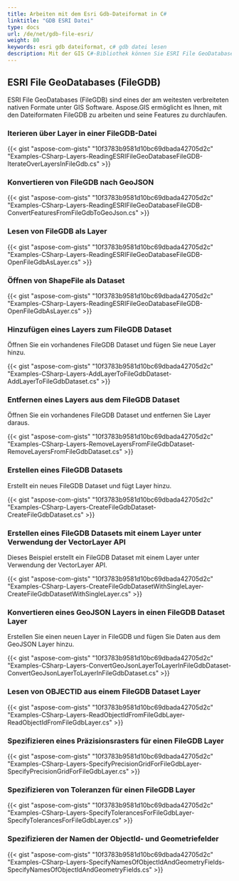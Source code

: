 ```yaml
---
title: Arbeiten mit dem Esri Gdb-Dateiformat in C#
linktitle: "GDB ESRI Datei"
type: docs
url: /de/net/gdb-file-esri/
weight: 80
keywords: esri gdb dateiformat, c# gdb datei lesen
description: Mit der GIS C#-Bibliothek können Sie ESRI File GeoDatabases im FileGDB-Format lesen, bearbeiten oder manipulieren.
---
```


## **ESRI File GeoDatabases (FileGDB)**
ESRI File GeoDatabases (FileGDB) sind eines der am weitesten verbreiteten nativen Formate unter GIS Software. Aspose.GIS ermöglicht es Ihnen, mit den Dateiformaten FileGDB zu arbeiten und seine Features zu durchlaufen.
### **Iterieren über Layer in einer FileGDB-Datei**
{{< gist "aspose-com-gists" "10f3783b9581d10bc69dbada42705d2c" "Examples-CSharp-Layers-ReadingESRIFileGeoDatabaseFileGDB-IterateOverLayersInFileGdb.cs" >}}
### **Konvertieren von FileGDB nach GeoJSON**
{{< gist "aspose-com-gists" "10f3783b9581d10bc69dbada42705d2c" "Examples-CSharp-Layers-ReadingESRIFileGeoDatabaseFileGDB-ConvertFeaturesFromFileGdbToGeoJson.cs" >}}
### **Lesen von FileGDB als Layer**
{{< gist "aspose-com-gists" "10f3783b9581d10bc69dbada42705d2c" "Examples-CSharp-Layers-ReadingESRIFileGeoDatabaseFileGDB-OpenFileGdbAsLayer.cs" >}}
### **Öffnen von ShapeFile als Dataset**
{{< gist "aspose-com-gists" "10f3783b9581d10bc69dbada42705d2c" "Examples-CSharp-Layers-ReadingESRIFileGeoDatabaseFileGDB-OpenFileGdbAsLayer.cs" >}}
### **Hinzufügen eines Layers zum FileGDB Dataset**
Öffnen Sie ein vorhandenes FileGDB Dataset und fügen Sie neue Layer hinzu.

{{< gist "aspose-com-gists" "10f3783b9581d10bc69dbada42705d2c" "Examples-CSharp-Layers-AddLayerToFileGdbDataset-AddLayerToFileGdbDataset.cs" >}}
### **Entfernen eines Layers aus dem FileGDB Dataset**
Öffnen Sie ein vorhandenes FileGDB Dataset und entfernen Sie Layer daraus.

{{< gist "aspose-com-gists" "10f3783b9581d10bc69dbada42705d2c" "Examples-CSharp-Layers-RemoveLayersFromFileGdbDataset-RemoveLayersFromFileGdbDataset.cs" >}}
### **Erstellen eines FileGDB Datasets**
Erstellt ein neues FileGDB Dataset und fügt Layer hinzu.

{{< gist "aspose-com-gists" "10f3783b9581d10bc69dbada42705d2c" "Examples-CSharp-Layers-CreateFileGdbDataset-CreateFileGdbDataset.cs" >}}
### **Erstellen eines FileGDB Datasets mit einem Layer unter Verwendung der VectorLayer API**
Dieses Beispiel erstellt ein FileGDB Dataset mit einem Layer unter Verwendung der VectorLayer API.

{{< gist "aspose-com-gists" "10f3783b9581d10bc69dbada42705d2c" "Examples-CSharp-Layers-CreateFileGdbDatasetWithSingleLayer-CreateFileGdbDatasetWithSingleLayer.cs" >}}
### **Konvertieren eines GeoJSON Layers in einen FileGDB Dataset Layer**
Erstellen Sie einen neuen Layer in FileGDB und fügen Sie Daten aus dem GeoJSON Layer hinzu.

{{< gist "aspose-com-gists" "10f3783b9581d10bc69dbada42705d2c" "Examples-CSharp-Layers-ConvertGeoJsonLayerToLayerInFileGdbDataset-ConvertGeoJsonLayerToLayerInFileGdbDataset.cs" >}}
### **Lesen von OBJECTID aus einem FileGDB Dataset Layer**
{{< gist "aspose-com-gists" "10f3783b9581d10bc69dbada42705d2c" "Examples-CSharp-Layers-ReadObjectIdFromFileGdbLayer-ReadObjectIdFromFileGdbLayer.cs" >}}
### **Spezifizieren eines Präzisionsrasters für einen FileGDB Layer**
{{< gist "aspose-com-gists" "10f3783b9581d10bc69dbada42705d2c" "Examples-CSharp-Layers-SpecifyPrecisionGridForFileGdbLayer-SpecifyPrecisionGridForFileGdbLayer.cs" >}}
### **Spezifizieren von Toleranzen für einen FileGDB Layer**
{{< gist "aspose-com-gists" "10f3783b9581d10bc69dbada42705d2c" "Examples-CSharp-Layers-SpecifyTolerancesForFileGdbLayer-SpecifyTolerancesForFileGdbLayer.cs" >}}
### **Spezifizieren der Namen der ObjectId- und Geometriefelder**
{{< gist "aspose-com-gists" "10f3783b9581d10bc69dbada42705d2c" "Examples-CSharp-Layers-SpecifyNamesOfObjectIdAndGeometryFields-SpecifyNamesOfObjectIdAndGeometryFields.cs" >}}
